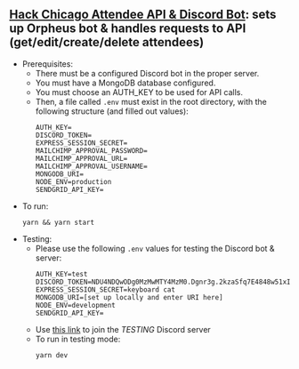## [Hack Chicago Attendee API & Discord Bot](https://github.com/zanedb/hackchicago-api/blob/master/app.js): sets up Orpheus bot & handles requests to API (get/edit/create/delete attendees)
  - Prerequisites:
    - There must be a configured Discord bot in the proper server.
    - You must have a MongoDB database configured.
    - You must choose an AUTH_KEY to be used for API calls.
    - Then, a file called `.env` must exist in the root directory, with the following structure (and filled out values):
      ```
      AUTH_KEY=
      DISCORD_TOKEN=
      EXPRESS_SESSION_SECRET=
      MAILCHIMP_APPROVAL_PASSWORD=
      MAILCHIMP_APPROVAL_URL=
      MAILCHIMP_APPROVAL_USERNAME=
      MONGODB_URI=
      NODE_ENV=production
      SENDGRID_API_KEY=
      ```
  - To run:
    ```
    yarn && yarn start
    ```
  - Testing:
    - Please use the following `.env` values for testing the Discord bot & server:
      ```
      AUTH_KEY=test
      DISCORD_TOKEN=NDU4NDQwODg0MzMwMTY4MzM0.Dgnr3g.2kzaSfq7E4848w51xIsV3FuZmeY
      EXPRESS_SESSION_SECRET=keyboard cat
      MONGODB_URI=[set up locally and enter URI here]
      NODE_ENV=development
      SENDGRID_API_KEY=
      ```
    - Use [this link](https://discord.gg/UE8ZMgr) to join the *TESTING* Discord server
    - To run in testing mode:
      ```
      yarn dev
      ```
